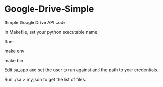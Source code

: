 # Google-Drive-Simple
Simple Google Drive API code.

In Makefile, set your python executable name.

Run:

make env

make bin

Edit sa_app and set the user to run against and the path to your credentials.

Run ./sa > my.json  to get the list of files.

